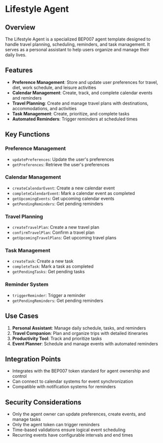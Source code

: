 # Lifestyle Agent

## Overview
The Lifestyle Agent is a specialized BEP007 agent template designed to handle travel planning, scheduling, reminders, and task management. It serves as a personal assistant to help users organize and manage their daily lives.

## Features
- **Preference Management**: Store and update user preferences for travel, diet, work schedule, and leisure activities
- **Calendar Management**: Create, track, and complete calendar events and reminders
- **Travel Planning**: Create and manage travel plans with destinations, accommodations, and activities
- **Task Management**: Create, prioritize, and complete tasks
- **Automated Reminders**: Trigger reminders at scheduled times

## Key Functions

### Preference Management
- `updatePreferences`: Update the user's preferences
- `getPreferences`: Retrieve the user's preferences

### Calendar Management
- `createCalendarEvent`: Create a new calendar event
- `completeCalendarEvent`: Mark a calendar event as completed
- `getUpcomingEvents`: Get upcoming calendar events
- `getPendingReminders`: Get pending reminders

### Travel Planning
- `createTravelPlan`: Create a new travel plan
- `confirmTravelPlan`: Confirm a travel plan
- `getUpcomingTravelPlans`: Get upcoming travel plans

### Task Management
- `createTask`: Create a new task
- `completeTask`: Mark a task as completed
- `getPendingTasks`: Get pending tasks

### Reminder System
- `triggerReminder`: Trigger a reminder
- `getPendingReminders`: Get pending reminders

## Use Cases
1. **Personal Assistant**: Manage daily schedule, tasks, and reminders
2. **Travel Companion**: Plan and organize trips with detailed itineraries
3. **Productivity Tool**: Track and prioritize tasks
4. **Event Planner**: Schedule and manage events with automated reminders

## Integration Points
- Integrates with the BEP007 token standard for agent ownership and control
- Can connect to calendar systems for event synchronization
- Compatible with notification systems for reminders

## Security Considerations
- Only the agent owner can update preferences, create events, and manage tasks
- Only the agent token can trigger reminders
- Time-based validations ensure logical event scheduling
- Recurring events have configurable intervals and end times
